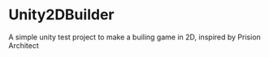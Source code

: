 # Unity2DBuilder

A simple unity test project to make a builing game in 2D, inspired by Prision Architect 
